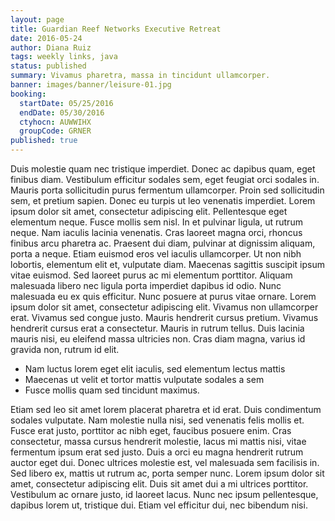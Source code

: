 ```yaml
---
layout: page
title: Guardian Reef Networks Executive Retreat
date: 2016-05-24
author: Diana Ruiz
tags: weekly links, java
status: published
summary: Vivamus pharetra, massa in tincidunt ullamcorper.
banner: images/banner/leisure-01.jpg
booking:
  startDate: 05/25/2016
  endDate: 05/30/2016
  ctyhocn: AUWWIHX
  groupCode: GRNER
published: true
---
```

Duis molestie quam nec tristique imperdiet. Donec ac dapibus quam, eget finibus diam. Vestibulum efficitur sodales sem, eget feugiat orci sodales in. Mauris porta sollicitudin purus fermentum ullamcorper. Proin sed sollicitudin sem, et pretium sapien. Donec eu turpis ut leo venenatis imperdiet. Lorem ipsum dolor sit amet, consectetur adipiscing elit. Pellentesque eget elementum neque. Fusce mollis sem nisl. In et pulvinar ligula, ut rutrum neque. Nam iaculis lacinia venenatis. Cras laoreet magna orci, rhoncus finibus arcu pharetra ac.
Praesent dui diam, pulvinar at dignissim aliquam, porta a neque. Etiam euismod eros vel iaculis ullamcorper. Ut non nibh lobortis, elementum elit et, vulputate diam. Maecenas sagittis suscipit ipsum vitae euismod. Sed laoreet purus ac mi elementum porttitor. Aliquam malesuada libero nec ligula porta imperdiet dapibus id odio. Nunc malesuada eu ex quis efficitur. Nunc posuere at purus vitae ornare. Lorem ipsum dolor sit amet, consectetur adipiscing elit. Vivamus non ullamcorper erat. Vivamus sed congue justo. Mauris hendrerit cursus pretium. Vivamus hendrerit cursus erat a consectetur. Mauris in rutrum tellus. Duis lacinia mauris nisi, eu eleifend massa ultricies non. Cras diam magna, varius id gravida non, rutrum id elit.

* Nam luctus lorem eget elit iaculis, sed elementum lectus mattis
* Maecenas ut velit et tortor mattis vulputate sodales a sem
* Fusce mollis quam sed tincidunt maximus.

Etiam sed leo sit amet lorem placerat pharetra et id erat. Duis condimentum sodales vulputate. Nam molestie nulla nisi, sed venenatis felis mollis et. Fusce erat justo, porttitor ac nibh eget, faucibus posuere enim. Cras consectetur, massa cursus hendrerit molestie, lacus mi mattis nisi, vitae fermentum ipsum erat sed justo. Duis a orci eu magna hendrerit rutrum auctor eget dui. Donec ultrices molestie est, vel malesuada sem facilisis in. Sed libero ex, mattis ut rutrum ac, porta semper nunc. Lorem ipsum dolor sit amet, consectetur adipiscing elit. Duis sit amet dui a mi ultrices porttitor. Vestibulum ac ornare justo, id laoreet lacus. Nunc nec ipsum pellentesque, dapibus lorem ut, tristique dui. Etiam vel efficitur dui, nec bibendum nisi.
